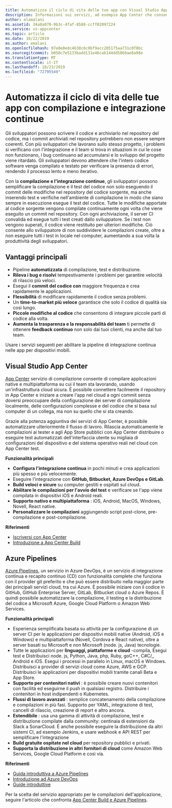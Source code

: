 ```yaml
---
title: Automatizza il ciclo di vita delle tue app con Visual Studio App Center e i servizi di Azure
description: Informazioni sui servizi, ad esempio App Center che consentono di configurare la compilazione continua e l'integrazione per le applicazioni per dispositivi mobili.
author: elamalani
ms.assetid: 34a8a070-9b3c-4faf-8588-ccff02097224
ms.service: vs-appcenter
ms.topic: article
ms.date: 10/22/2019
ms.author: emalani
ms.openlocfilehash: 07e8e0edc4638c6c0bf9acc205175aa731c0f8bc
ms.sourcegitcommit: b050c7e5133badd131e46cab144dd5860ae8a98e
ms.translationtype: MT
ms.contentlocale: it-IT
ms.lasthandoff: 10/23/2019
ms.locfileid: "72795549"
---
```

# <a name="automate-the-lifecycle-of-your-apps-with-continuous-build-and-integration"></a>Automatizza il ciclo di vita delle tue app con compilazione e integrazione continue

Gli sviluppatori possono scrivere il codice e archiviarlo nel repository del codice, ma i commit archiviati nel repository potrebbero non essere sempre coerenti. Con più sviluppatori che lavorano sullo stesso progetto, i problemi si verificano con l'integrazione e il team si trova in situazioni in cui le cose non funzionano, i bug continuano ad accumularsi e lo sviluppo del progetto viene ritardato. Gli sviluppatori devono attendere che l'intero codice software venga compilato e testato per verificare la presenza di errori, rendendo il processo lento e meno iterativo. 

Con la **compilazione e l'integrazione continue**, gli sviluppatori possono semplificare la compilazione e il test del codice non solo eseguendo il commit delle modifiche nel repository del codice sorgente, ma anche inserendo test e verifiche nell'ambiente di compilazione in modo che siano sempre in esecuzione esegue il test del codice. Tutte le modifiche apportate al codice sorgente vengono compilate continuamente ogni volta che viene eseguito un commit nel repository. Con ogni archiviazione, il server CI convalida ed esegue tutti i test creati dallo sviluppatore. Se i test non vengono superati, il codice viene restituito per ulteriori modifiche. Ciò consente allo sviluppatore di non suddividere le compilazioni create, oltre a non eseguire tutti i test in locale nel computer, aumentando a sua volta la produttività degli sviluppatori. 

## <a name="key-benefits"></a>Vantaggi principali
- Pipeline **automatizzata** di compilazione, test e distribuzione.
- **Rileva i bug e risolvi** tempestivamente i problemi per garantire velocità di rilascio più veloci.
- Esegui il **commit del codice con** maggiore frequenza e crea rapidamente le applicazioni.
- **Flessibilità** di modificare rapidamente il codice senza problemi.
- Un **time-to-market più veloce** garantisce che solo il codice di qualità sia così lungo.
- **Piccole modifiche al codice** che consentono di integrare piccole parti di codice alla volta.
- **Aumenta la trasparenza e la responsabilità del team** ti permette di ottenere **feedback continuo** non solo dai tuoi clienti, ma anche dal tuo team.

Usare i servizi seguenti per abilitare la pipeline di integrazione continua nelle app per dispositivi mobili.

## <a name="visual-studio-app-center"></a>Visual Studio App Center
[App Center](/appcenter/build/) servizio di compilazione consente di compilare applicazioni native e multipiattaforma su cui il team sta lavorando, usando un'infrastruttura cloud sicura. È possibile connettere facilmente il repository in App Center e iniziare a creare l'app nel cloud a ogni commit senza doversi preoccupare della configurazione dei server di compilazione localmente, delle configurazioni complesse e del codice che si basa sul computer di un collega, ma non su quello che si sta creando.

Grazie alla potenza aggiuntiva dei servizi di App Center, è possibile automatizzare ulteriormente il flusso di lavoro. Rilascia automaticamente le compilazioni ai tester e agli App Store pubblici con App Center distribuire o eseguire test automatizzati dell'interfaccia utente su migliaia di configurazioni del dispositivo e del sistema operativo reali nel cloud con App Center test.

**Funzionalità principali**
- **Configura l'integrazione continua** in pochi minuti e crea applicazioni più spesso e più velocemente.
- Eseguire l'integrazione con **GitHub, Bitbucket, Azure DevOps e GitLab**.
- **Build veloci e sicure** su computer gestiti e ospitati sul cloud.
- **Abilitare le compilazioni per l'avvio del test** e verificare se l'app viene compilata in dispositivi iOS e Android reali.
- **Supporto nativo e multipiattaforma** : iOS, Android, MacOS, Windows, Novell, React native.
- **Personalizzare le compilazioni** aggiungendo script post-clone, pre-compilazione e post-compilazione.

**Riferimenti**
- [Iscriversi con App Center](https://appcenter.ms/signup?utm_source=Mobile%20Development%20Docs&utm_medium=Azure&utm_campaign=New%20azure%20docs)
- [Introduzione a App Center Build](/appcenter/build/)

## <a name="azure-pipelines"></a>Azure Pipelines
 [Azure Pipelines](https://azure.microsoft.com/services/devops/pipelines/), un servizio in Azure DevOps, è un servizio di integrazione continua e recapito continuo (CD) con funzionalità complete che funziona con il provider git preferito e che può essere distribuito nella maggior parte dei principali servizi cloud, tra cui Azure. È possibile iniziare con il codice in GitHub, GitHub Enterprise Server, GitLab, Bitbucket cloud o Azure Repos. È quindi possibile automatizzare la compilazione, il testing e la distribuzione del codice a Microsoft Azure, Google Cloud Platform o Amazon Web Services.

**Funzionalità principali**
- Esperienza semplificata basata su attività per la configurazione di un server CI per le applicazioni per dispositivi mobili native (Android, iOS e Windows) e multipiattaforma (Novell, Cordova e React native), oltre a server basati su Microsoft e non Microsoft (node. js, Java) tecnologie.
- Tutte le applicazioni per **linguaggi, piattaforme e cloud** -compila, Esegui test e Distribuisci node. js, Python, Java, php, Ruby, goC++, C#C/,, Android e iOS. Esegui i processi in parallelo in Linux, macOS e Windows. Distribuisci a provider di servizi cloud come Azure, AWS e GCP. Distribuisci le applicazioni per dispositivi mobili tramite canali Beta e App Store.
- **Supporto per contenitori nativi** : è possibile creare nuovi contenitori con facilità ed eseguirne il push in qualsiasi registro. Distribuire i contenitori in host indipendenti o Kubernetes.
- **Flussi di lavoro avanzati** : semplice concatenamento della compilazione e compilazioni in più fasi. Supporto per YAML, integrazione di test, cancelli di rilascio, creazione di report e altro ancora.
- **Estendibile** : usa una gamma di attività di compilazione, test e distribuzione compilate dalla community: centinaia di estensioni da Slack a SonarCloud. È anche possibile eseguire la distribuzione da altri sistemi CI, ad esempio Jenkins, e usare webhook e API REST per semplificare l'integrazione
- **Build gratuite ospitate nel cloud** per repository pubblici e privati.
- **Supporta la distribuzione in altri fornitori di cloud** come Amazon Web Services, Google Cloud Platform e così via.

**Riferimenti**
- [Guida introduttiva a Azure Pipelines](/azure/devops/pipelines/get-started/pipelines-get-started?view=azure-devops)
- [Introduzione ad Azure DevOps](https://app.vsaex.visualstudio.com/signup/) 
- [Guide introduttive](/azure/devops/pipelines/create-first-pipeline?view=azure-devops&tabs=tfs-2018-2)

Per la scelta del servizio appropriato per le compilazioni dell'applicazione, seguire l'articolo che confronta [App Center Build e Azure Pipelines](/appcenter/build/choose-between-services).
